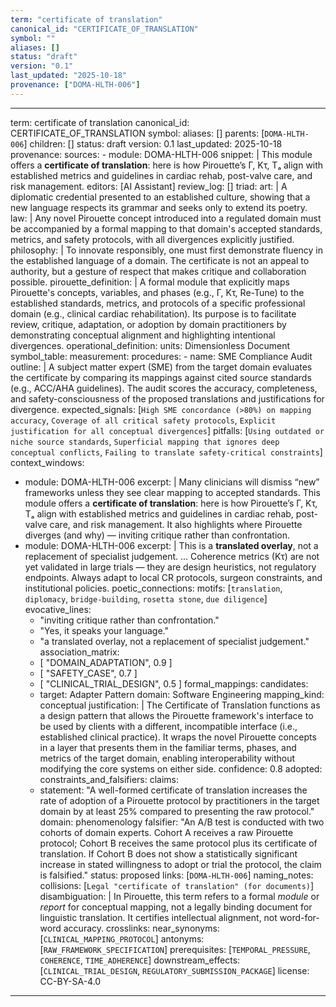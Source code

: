 ```yaml
---
term: "certificate of translation"
canonical_id: "CERTIFICATE_OF_TRANSLATION"
symbol: ""
aliases: []
status: "draft"
version: "0.1"
last_updated: "2025-10-18"
provenance: ["DOMA-HLTH-006"]
---
```


---
term: certificate of translation
canonical_id: CERTIFICATE_OF_TRANSLATION
symbol: 
aliases: []
parents: [`DOMA-HLTH-006`]
children: []
status: draft
version: 0.1
last_updated: 2025-10-18
provenance:
  sources:
    - module: DOMA-HLTH-006
      snippet: |
        This module offers a **certificate of translation**: here is how Pirouette’s Γ, Kτ, Tₐ align with established metrics and guidelines in cardiac rehab, post-valve care, and risk management.
  editors: [AI Assistant]
  review_log: []
triad:
  art: |
    A diplomatic credential presented to an established culture, showing that a new language respects its grammar and seeks only to extend its poetry.
  law: |
    Any novel Pirouette concept introduced into a regulated domain must be accompanied by a formal mapping to that domain's accepted standards, metrics, and safety protocols, with all divergences explicitly justified.
  philosophy: |
    To innovate responsibly, one must first demonstrate fluency in the established language of a domain. The certificate is not an appeal to authority, but a gesture of respect that makes critique and collaboration possible.
pirouette_definition: |
  A formal module that explicitly maps Pirouette's concepts, variables, and phases (e.g., Γ, Kτ, Re-Tune) to the established standards, metrics, and protocols of a specific professional domain (e.g., clinical cardiac rehabilitation). Its purpose is to facilitate review, critique, adaptation, or adoption by domain practitioners by demonstrating conceptual alignment and highlighting intentional divergences.
operational_definition:
  units: Dimensionless Document
  symbol_table:
  measurement:
    procedures:
      - name: SME Compliance Audit
        outline: |
          A subject matter expert (SME) from the target domain evaluates the certificate by comparing its mappings against cited source standards (e.g., ACC/AHA guidelines). The audit scores the accuracy, completeness, and safety-consciousness of the proposed translations and justifications for divergence.
        expected_signals: [`High SME concordance (>80%) on mapping accuracy`, `Coverage of all critical safety protocols`, `Explicit justification for all conceptual divergences`]
        pitfalls: [`Using outdated or niche source standards`, `Superficial mapping that ignores deep conceptual conflicts`, `Failing to translate safety-critical constraints`]
context_windows:
  - module: DOMA-HLTH-006
    excerpt: |
      Many clinicians will dismiss “new” frameworks unless they see clear mapping to accepted standards. This module offers a **certificate of translation**: here is how Pirouette’s Γ, Kτ, Tₐ align with established metrics and guidelines in cardiac rehab, post-valve care, and risk management. It also highlights where Pirouette diverges (and why) — inviting critique rather than confrontation.
  - module: DOMA-HLTH-006
    excerpt: |
      This is a **translated overlay**, not a replacement of specialist judgement. ... Coherence metrics (Kτ) are not yet validated in large trials — they are design heuristics, not regulatory endpoints. Always adapt to local CR protocols, surgeon constraints, and institutional policies.
poetic_connections:
  motifs: [`translation`, `diplomacy`, `bridge-building`, `rosetta stone`, `due diligence`]
  evocative_lines:
    - "inviting critique rather than confrontation."
    - "Yes, it speaks your language."
    - "a translated overlay, not a replacement of specialist judgement."
  association_matrix:
    - [ "DOMAIN_ADAPTATION", 0.9 ]
    - [ "SAFETY_CASE", 0.7 ]
    - [ "CLINICAL_TRIAL_DESIGN", 0.5 ]
formal_mappings:
  candidates:
    - target: Adapter Pattern
      domain: Software Engineering
      mapping_kind: conceptual
      justification: |
        The Certificate of Translation functions as a design pattern that allows the Pirouette framework's interface to be used by clients with a different, incompatible interface (i.e., established clinical practice). It wraps the novel Pirouette concepts in a layer that presents them in the familiar terms, phases, and metrics of the target domain, enabling interoperability without modifying the core systems on either side.
      confidence: 0.8
  adopted:
constraints_and_falsifiers:
  claims:
    - statement: "A well-formed certificate of translation increases the rate of adoption of a Pirouette protocol by practitioners in the target domain by at least 25% compared to presenting the raw protocol."
      domain: phenomenology
      falsifier: "An A/B test is conducted with two cohorts of domain experts. Cohort A receives a raw Pirouette protocol; Cohort B receives the same protocol plus its certificate of translation. If Cohort B does not show a statistically significant increase in stated willingness to adopt or trial the protocol, the claim is falsified."
      status: proposed
      links: [`DOMA-HLTH-006`]
naming_notes:
  collisions: [`Legal "certificate of translation" (for documents)`]
  disambiguation: |
    In Pirouette, this term refers to a formal *module* or *report* for conceptual mapping, not a legally binding document for linguistic translation. It certifies intellectual alignment, not word-for-word accuracy.
crosslinks:
  near_synonyms: [`CLINICAL_MAPPING_PROTOCOL`]
  antonyms: [`RAW_FRAMEWORK_SPECIFICATION`]
  prerequisites: [`TEMPORAL_PRESSURE`, `COHERENCE`, `TIME_ADHERENCE`]
  downstream_effects: [`CLINICAL_TRIAL_DESIGN`, `REGULATORY_SUBMISSION_PACKAGE`]
license: CC-BY-SA-4.0
---